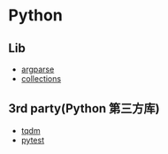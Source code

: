# Python

## Lib
- [argparse](./pythonlib/argparse/argparse.md)
- [collections](./pythonlib/collections/collections.md)

## 3rd party(Python 第三方库)
- [tqdm](./3rdparty/tqdm/tqdm.md)
- [pytest](./3rdparty/pytest/pytest.md)